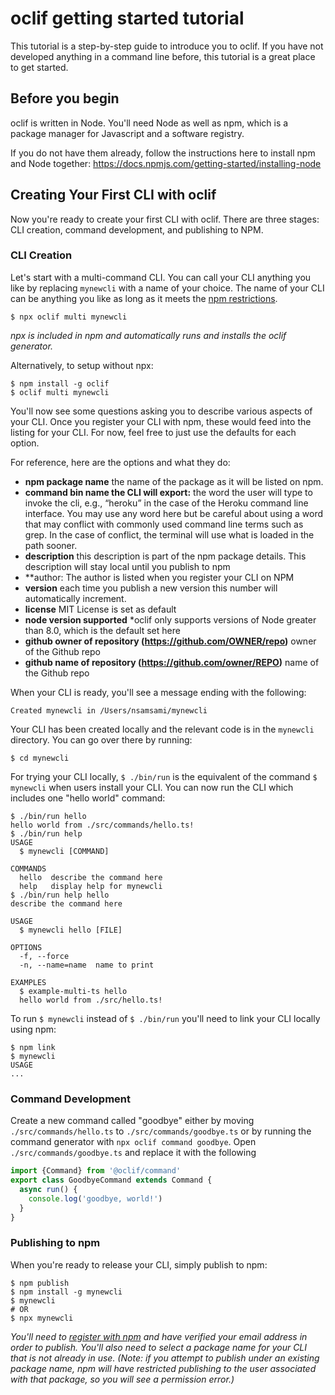 # oclif getting started tutorial

This tutorial is a step-by-step guide to introduce you to oclif. If you have not developed anything in a command line before, this tutorial is a great place to get started.

## Before you begin

oclif is written in Node. You'll need Node as well as npm, which is a package manager for Javascript and a software registry. 

If you do not have them already, follow the instructions here to install npm and Node together: https://docs.npmjs.com/getting-started/installing-node

## Creating Your First CLI with oclif

Now you're ready to create your first CLI with oclif. There are three stages: CLI creation, command development, and publishing to NPM. 

### CLI Creation

Let's start with a multi-command CLI. You can call your CLI anything you like by replacing `mynewcli` with a name of your choice. The name of your CLI can be anything you like as long as it meets the [npm restrictions](https://docs.npmjs.com/files/package.json#name). 

```sh-session
$ npx oclif multi mynewcli
```

*npx is included in npm and automatically runs and installs the oclif generator.*

Alternatively, to setup without npx:

```sh-session
$ npm install -g oclif
$ oclif multi mynewcli
```

You'll now see some questions asking you to describe various aspects of your CLI. Once you register your CLI with npm, these would feed into the listing for your CLI. For now, feel free to just use the defaults for each option.

For reference, here are the options and what they do:

* **npm package name** the name of the package as it will be listed on npm.
* **command bin name the CLI will export:** the word the user will type to invoke the cli, e.g., “heroku” in the case of the Heroku command line interface. You may use any word here but be careful about using a word that may conflict with commonly used command line terms such as grep. In the case of conflict, the terminal will use what is loaded in the path sooner.
* **description** this description is part of the npm package details. This description will stay local until you publish to npm
* **author: The author is listed when you register your CLI on NPM
* **version** each time you publish a new version this number will automatically increment.
* **license** MIT License is set as default
* **node version supported** *oclif only supports versions of Node greater than 8.0, which is the default set here
* **github owner of repository (https://github.com/OWNER/repo)** owner of the Github repo
* **github name of repository (https://github.com/owner/REPO)** name of the Github repo

When your CLI is ready, you'll see a message ending with the following: 

```
Created mynewcli in /Users/nsamsami/mynewcli
```

Your CLI has been created locally and the relevant code is in the `mynewcli` directory. You can go over there by running:

```sh-session
$ cd mynewcli
```

For trying your CLI locally, `$ ./bin/run` is the equivalent of the command `$ mynewcli` when users install your CLI. You can now run the CLI which includes one "hello world" command:

```sh-session
$ ./bin/run hello
hello world from ./src/commands/hello.ts!
$ ./bin/run help
USAGE
  $ mynewcli [COMMAND]

COMMANDS
  hello  describe the command here
  help   display help for mynewcli
$ ./bin/run help hello
describe the command here

USAGE
  $ mynewcli hello [FILE]

OPTIONS
  -f, --force
  -n, --name=name  name to print

EXAMPLES
  $ example-multi-ts hello
  hello world from ./src/hello.ts!
```

To run `$ mynewcli` instead of `$ ./bin/run` you'll need to link your CLI locally using npm:

```sh-session
$ npm link
$ mynewcli
USAGE
...
```

### Command Development

Create a new command called "goodbye" either by moving `./src/commands/hello.ts` to `./src/commands/goodbye.ts` or by running the command generator with `npx oclif command goodbye`. Open `./src/commands/goodbye.ts` and replace it with the following

```js
import {Command} from '@oclif/command'
export class GoodbyeCommand extends Command {
  async run() {
    console.log('goodbye, world!')
  }
}
```

<!-- TODO: link to command API reference -->

### Publishing to npm

When you're ready to release your CLI, simply publish to npm:

```sh-session
$ npm publish
$ npm install -g mynewcli
$ mynewcli
# OR
$ npx mynewcli
```

*You'll need to [register with npm](https://www.npmjs.com/signup) and have verified your email address in order to publish.*
*You'll also need to select a package name for your CLI that is not already in use. (Note: if you attempt to publish under an existing package name, npm will have restricted publishing to the user associated with that package, so you will see a permission error.)*
